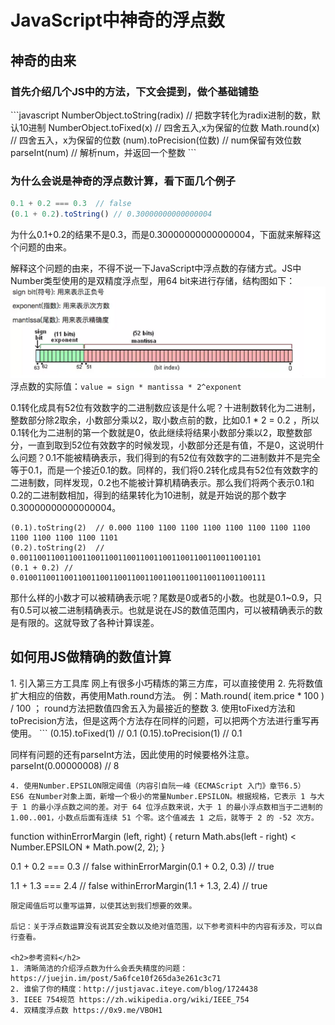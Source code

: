 <h1>JavaScript中神奇的浮点数</h1>
<h2>神奇的由来</h2>

<h3>首先介绍几个JS中的方法，下文会提到，做个基础铺垫</h3>
```javascript
NumberObject.toString(radix) // 把数字转化为radix进制的数，默认10进制
NumberObject.toFixed(x) // 四舍五入,x为保留的位数
Math.round(x)  // 四舍五入，x为保留的位数
(num).toPrecision(位数) // num保留有效位数
parseInt(num) // 解析num，并返回一个整数
```

<h3>为什么会说是神奇的浮点数计算，看下面几个例子</h3>

```javascript
0.1 + 0.2 === 0.3  // false
(0.1 + 0.2).toString() // 0.30000000000000004                                                                      
```
为什么0.1+0.2的结果不是0.3，而是0.30000000000000004，下面就来解释这个问题的由来。

解释这个问题的由来，不得不说一下JavaScript中浮点数的存储方式。JS中Number类型使用的是双精度浮点型，用64 bit来进行存储，结构图如下：
![存储结构图](../images/2018-2-22-64bit.jpg)
浮点数的实际值：`value = sign * mantissa * 2^exponent`

0.1转化成具有52位有效数字的二进制数应该是什么呢？十进制数转化为二进制，整数部分除2取余，小数部分乘以2，取小数点前的数，比如0.1 * 2 = 0.2 ，所以0.1转化为二进制的第一个数就是0，依此继续将结果小数部分乘以2，取整数部分，一直到取到52位有效数字的时候发现，小数部分还是有值，不是0，这说明什么问题？0.1不能被精确表示，我们得到的有52位有效数字的二进制数并不是完全等于0.1，而是一个接近0.1的数。同样的，我们将0.2转化成具有52位有效数字的二进制数，同样发现，0.2也不能被计算机精确表示。那么我们将两个表示0.1和0.2的二进制数相加，得到的结果转化为10进制，就是开始说的那个数字0.30000000000000004。

```
(0.1).toString(2)  // 0.000 1100 1100 1100 1100 1100 1100 1100 1100 1100 1100 1100 1100 1101
(0.2).toString(2)  // 0.001100110011001100110011001100110011001100110011001101
(0.1 + 0.2) // 0.0100110011001100110011001100110011001100110011001100111 
```

那什么样的小数才可以被精确表示呢？尾数是0或者5的小数。也就是0.1~0.9，只有0.5可以被二进制精确表示。也就是说在JS的数值范围内，可以被精确表示的数是有限的。这就导致了各种计算误差。

<h2>如何用JS做精确的数值计算</h2>
1. 引入第三方工具库
网上有很多小巧精炼的第三方库，可以直接使用
2. 先将数值扩大相应的倍数，再使用Math.round方法。
例：Math.round( item.price * 100 ) / 100  ； round方法把数值四舍五入为最接近的整数
3. 使用toFixed方法和toPrecision方法，但是这两个方法存在同样的问题，可以把两个方法进行重写再使用。
```
(0.15).toFixed(1) // 0.1
(0.15).toPrecision(1) // 0.1

同样有问题的还有parseInt方法，因此使用的时候要格外注意。
parseInt(0.00000008) // 8  
```
4. 使用Number.EPSILON限定阈值（内容引自阮一峰《ECMAScript 入门》章节6.5）
ES6 在Number对象上面，新增一个极小的常量Number.EPSILON。根据规格，它表示 1 与大于 1 的最小浮点数之间的差。对于 64 位浮点数来说，大于 1 的最小浮点数相当于二进制的1.00..001，小数点后面有连续 51 个零。这个值减去 1 之后，就等于 2 的 -52 次方。
```
function withinErrorMargin (left, right) {
  return Math.abs(left - right) < Number.EPSILON * Math.pow(2, 2);
}

0.1 + 0.2 === 0.3 // false
withinErrorMargin(0.1 + 0.2, 0.3) // true

1.1 + 1.3 === 2.4 // false
withinErrorMargin(1.1 + 1.3, 2.4) // true
```
限定阈值后可以重写运算，以使其达到我们想要的效果。

后记：关于浮点数运算没有说其安全数以及绝对值范围，以下参考资料中的内容有涉及，可以自行查看。

<h2>参考资料</h2>
1. 清晰简洁的介绍浮点数为什么会丢失精度的问题： https://juejin.im/post/5a6fce10f265da3e261c3c71
2. 谁偷了你的精度：http://justjavac.iteye.com/blog/1724438
3. IEEE 754规范 https://zh.wikipedia.org/wiki/IEEE_754
4. 双精度浮点数 https://0x9.me/VBOH1



